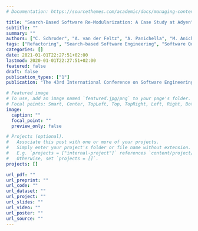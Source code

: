 ```yaml
---
# Documentation: https://sourcethemes.com/academic/docs/managing-content/

title: "Search-Based Software Re-Modularization: A Case Study at Adyen"
subtitle: ""
summary: ""
authors: ["C. Schroder", "A. van der Feltz", "A. Panichella", "M. Aniche"]
tags: ["Refactoring", "Search-based Software Engineering", "Software Quality"]
categories: []
date: 2021-01-01T22:27:51+02:00
lastmod: 2020-01-01T22:27:51+02:00
featured: false
draft: false
publication_types: ["1"]
publication: "The 43rd International Conference on Software Engineering (ICSE 2021) - Software Engineering in Practice (SEIP)"

# Featured image
# To use, add an image named `featured.jpg/png` to your page's folder.
# Focal points: Smart, Center, TopLeft, Top, TopRight, Left, Right, BottomLeft, Bottom, BottomRight.
image:
  caption: ""
  focal_point: ""
  preview_only: false

# Projects (optional).
#   Associate this post with one or more of your projects.
#   Simply enter your project's folder or file name without extension.
#   E.g. `projects = ["internal-project"]` references `content/project/deep-learning/index.md`.
#   Otherwise, set `projects = []`.
projects: []

url_pdf: ""
url_preprint: ""
url_code: ""
url_dataset: ""
url_project: ""
url_slides: ""
url_video: ""
url_poster: ""
url_source: ""
---
```


